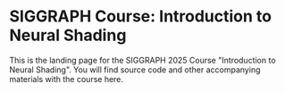 # SIGGRAPH Course: Introduction to Neural Shading

This is the landing page for the SIGGRAPH 2025 Course "Introduction to Neural Shading". You will find source code and other accompanying materials with the course here.